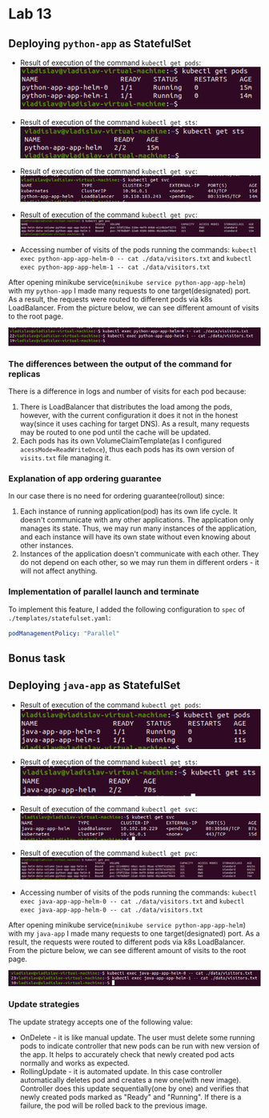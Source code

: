 # Lab 13

[//]: <> (Command for deployment: .)
[//]: <> (helm secrets install python-app -f ./secrets.yaml -f ./app-python-values.yaml .)

## Deploying `python-app` as StatefulSet

* Result of execution of the command `kubectl get pods`:
![1.png](./images/lab-13/1.png)

* Result of execution of the command `kubectl get sts`:
![2.png](./images/lab-13/2.png)

* Result of execution of the command `kubectl get svc`:
![3.png](./images/lab-13/3.png)

* Result of execution of the command `kubectl get pvc`:
![4.png](./images/lab-13/4.png)

* Accessing number of visits of the pods running the commands: 
`kubectl exec python-app-app-helm-0 -- cat ./data/visitors.txt` and 
`kubectl exec python-app-app-helm-1 -- cat ./data/visitors.txt`

After opening minikube service(`minikube service python-app-app-helm`) with my `python-app` I made many requests 
to one target(designated) port. As a result, the requests were routed to different pods via k8s LoadBalancer. From 
the picture below, we can see different amount of visits to the root page.

![5.png](./images/lab-13/5.png)

### The differences between the output of the command for replicas

There is a difference in logs and number of visits for each pod because:
1. There is LoadBalancer that distributes the load among the pods, however, with the current configuration
it does it not in the honest way(since it uses caching for target DNS). As a result, many requests may be routed
to one pod until the cache will be updated.
2. Each pods has its own VolumeClaimTemplate(as I configured `acessMode=ReadWriteOnce`), thus each pods has its own
version of `visits.txt` file managing it.

### Explanation of app ordering guarantee

In our case there is no need for ordering guarantee(rollout) since:
1. Each instance of running application(pod) has its own life cycle. It doesn't communicate with any other applications.
The application only manages its state. Thus, we may run many instances of the application, and each instance
will have its own state without even knowing about other instances.
2. Instances of the application doesn't communicate with each other. They do not depend on each other, so we may 
run them in different orders - it will not affect anything.

### Implementation of parallel launch and terminate

To implement this feature, I added the following configuration to `spec` of `./templates/statefulset.yaml`:
```yaml
podManagementPolicy: "Parallel"
```

## Bonus task

## Deploying `java-app` as StatefulSet

* Result of execution of the command `kubectl get pods`:
![6.png](./images/lab-13/6.png)

* Result of execution of the command `kubectl get sts`:
![7.png](./images/lab-13/7.png)

* Result of execution of the command `kubectl get svc`:
![8.png](./images/lab-13/8.png)

* Result of execution of the command `kubectl get pvc`:
![9.png](./images/lab-13/9.png)

* Accessing number of visits of the pods running the commands: 
`kubectl exec java-app-app-helm-0 -- cat ./data/visitors.txt` and 
`kubectl exec java-app-app-helm-0 -- cat ./data/visitors.txt`

After opening minikube service(`minikube service python-app-app-helm`) with my `java-app` I made many requests 
to one target(designated) port. As a result, the requests were routed to different pods via k8s LoadBalancer. From 
the picture below, we can see different amount of visits to the root page.

![10.png](./images/lab-13/10.png)

### Update strategies

The update strategy accepts one of the following value:

* OnDelete - it is like manual update. The user must delete some running pods to indicate controller that new pods 
can be run  with new version of the app. It helps to accurately check that newly created pod acts normally and works
as expected.
* RollingUpdate - it is automated update. In this case controller automatically deletes pod and creates a new one(with 
new image). Controller does this update sequentially(one by one) and verifies that newly created pods marked as
"Ready" and "Running". If there is a failure, the pod will be rolled back to the previous image.
